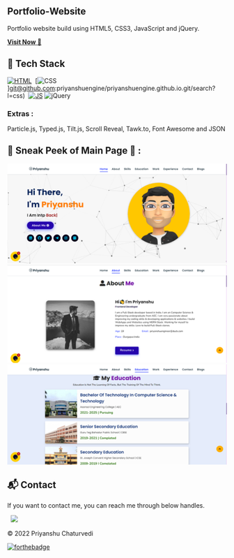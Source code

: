 ## Portfolio-Website
Portfolio website build using HTML5, CSS3, JavaScript and jQuery.

<a href="https://priyanshuengine.github.io/" target="_blank">**Visit Now** 🚀</a>


## 📌 Tech Stack
[![HTML](https://img.shields.io/badge/html5%20-%23E34F26.svg?&style=for-the-badge&logo=html5&logoColor=white)](git@github.com:priyanshuengine/priyanshuengine.github.io.git/search?l=html)&nbsp;
[![CSS](https://img.shields.io/badge/css3%20-%231572B6.svg?&style=for-the-badge&logo=css3&logoColor=white)]git@github.com:priyanshuengine/priyanshuengine.github.io.git/search?l=css)&nbsp;
[![JS](https://img.shields.io/badge/javascript%20-%23323330.svg?&style=for-the-badge&logo=javascript&logoColor=%23F7DF1E)](git@github.com:priyanshuengine/priyanshuengine.github.io.git)
<img alt="jQuery" src="https://img.shields.io/badge/jquery-%230769AD.svg?style=for-the-badge&logo=jquery&logoColor=white"/>

### Extras : 
Particle.js, Typed.js, Tilt.js, Scroll Reveal, Tawk.to, Font Awesome and JSON

## 📌 Sneak Peek of Main Page 🙈 :
![mockup720](https://github.com/priyanshuengine/priyanshuengine.github.io/blob/main/1.png)
![ss](https://github.com/priyanshuengine/priyanshuengine.github.io/blob/main/2.png)
![ss](https://github.com/priyanshuengine/priyanshuengine.github.io/blob/main/3.png)


<h2>📬 Contact</h2>


If you want to contact me, you can reach me through below handles.

&nbsp;&nbsp;<a href="https://www.linkedin.com/in/priyanshu-chaturvedi-1a7864225/"><img src="https://www.felberpr.com/wp-content/uploads/linkedin-logo.png" width="30"></img></a>

© 2022 Priyanshu Chaturvedi


[![forthebadge](https://forthebadge.com/images/badges/built-with-love.svg)](https://forthebadge.com)
